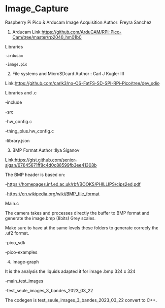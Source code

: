 # Image_Capture
Raspberry Pi Pico &amp; Arducam Image Acquisition
Author: Freyra Sanchez

1. Arducam
Link:https://github.com/ArduCAM/RPI-Pico-Cam/tree/master/rp2040_hm01b0

  Libraries
  
    -arducam
    
    -image.pio
    
2. File systems and MicroSDcard
Author : Carl J Kugler III

Link:https://github.com/carlk3/no-OS-FatFS-SD-SPI-RPi-Pico/tree/dev_sdio

  Libraries and .c
  
   -include
   
   -src
   
   -hw_config.c
   
   -thing_plus.hw_config.c
   
   -library.json
   
3. BMP Format
Author :Ilya Siganov

Link:https://gist.github.com/senior-sigan/67645671ff8c4d0c88599fb3ee41308b

The BMP header is based on:

-https://homepages.inf.ed.ac.uk/rbf/BOOKS/PHILLIPS/cips2ed.pdf

-https://en.wikipedia.org/wiki/BMP_file_format

Main.c

The camera takes and processes directly the buffer to BMP format and generate the image.bmp (8bits) Grey scales.

Make sure to have at the same levels these folders to generate correcly the .uf2 format.

-pico_sdk

-pico-examples

4. Image-graph

It is the analysis the liquids adapted it for image .bmp 324 x 324

  -main_test_images
  
  -test_seule_images_3_bandes_2023_03_22
  
The codegen is test_seule_images_3_bandes_2023_03_22 convert to C++.
